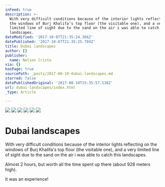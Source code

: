 ```yaml
---
inFeed: true
description: >-
  With very difficult conditions because of the interior lights reflecting on
  the windows of Burj Khalifa’s top floor (the visitable one), and a very
  limited line of sight due to the sand on the air i was able to catch this
  landscapes.
dateModified: '2017-10-07T21:35:24.366Z'
datePublished: '2017-10-07T21:35:25.784Z'
title: Dubai landscapes
author: []
publisher:
  name: Nelson Cristo
via: {}
hasPage: true
sourcePath: _posts/2017-08-10-dubai-landscapes.md
starred: false
datePublishedOriginal: '2017-08-10T15:35:57.138Z'
url: dubai-landscapes/index.html
_type: Article

---
```

![](https://the-grid-user-content.s3-us-west-2.amazonaws.com/ff65b2ac-9832-4ecd-a159-fe441e486cfe.jpg)
![](https://the-grid-user-content.s3-us-west-2.amazonaws.com/2e21d2c6-63e9-4df4-a499-2d0d255c6686.jpg)
![](https://the-grid-user-content.s3-us-west-2.amazonaws.com/433ab8ff-fad9-41b1-92ab-2d781ffafcad.jpg)
![](https://the-grid-user-content.s3-us-west-2.amazonaws.com/86017a96-6228-4290-b2b0-33e3dc6e2bb0.jpg)
![](https://the-grid-user-content.s3-us-west-2.amazonaws.com/852956f0-8c2e-4376-8e07-e87ade6351d0.jpg)
![](https://the-grid-user-content.s3-us-west-2.amazonaws.com/62cb04e2-d800-44a1-82f8-f938b545129f.jpg)

# Dubai landscapes

With very difficult conditions because of the interior lights reflecting on the windows of Burj Khalifa's top floor (the visitable one), and a very limited line of sight due to the sand on the air i was able to catch this landscapes.

Almost 2 hours, but worth all the time spent up there (about 928 meters high).

It was an experience!
